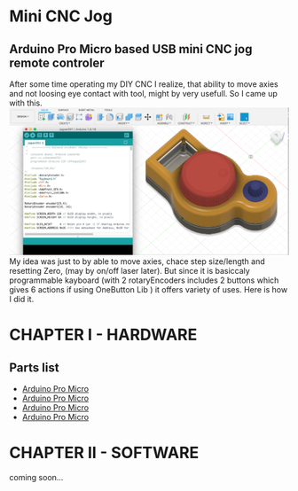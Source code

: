 # Mini CNC Jog

## Arduino Pro Micro based USB mini CNC jog remote controler

After some time operating my DIY CNC I realize, that ability to move axies and not loosing eye contact with tool, might by very usefull. So I came up with this.
![Mini_CNC_Jog_Model_FilletTop2_withCode](./img/Mini_CNC_Jog_Model_FilletTop2_withCode.png)
My idea was just to by able to move axies, chace step size/length and resetting Zero, (may by on/off laser later). But since it is basiccaly programmable kayboard (with 2 rotaryEncoders includes 2 buttons which gives 6 actions if using OneButton Lib ) it offers variety of uses. Here is how I did it.

# CHAPTER I - HARDWARE

## Parts list

* [Arduino Pro Micro](https://www.laskakit.cz/arduino-leonardo-pro-micro/)
* [Arduino Pro Micro](https://www.laskakit.cz/rotacni-encoder-s-tlacitkem-a-rc-s-filtrem/)
* [Arduino Pro Micro](https://www.laskakit.cz/arduino-leonardo-pro-micro/)
* [Arduino Pro Micro](https://www.laskakit.cz/arduino-leonardo-pro-micro/)



# CHAPTER II - SOFTWARE
coming soon...


